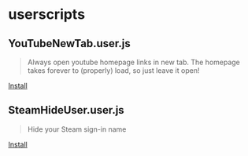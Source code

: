 # userscripts

## YouTubeNewTab.user.js
> Always open youtube homepage links in new tab. The homepage takes forever to (properly) load, so just leave it open!  

[Install](YouTubeNewTab.user.js?raw=1)

## SteamHideUser.user.js
> Hide your Steam sign-in name  

[Install](SteamHideUser.user.js?raw=1)
